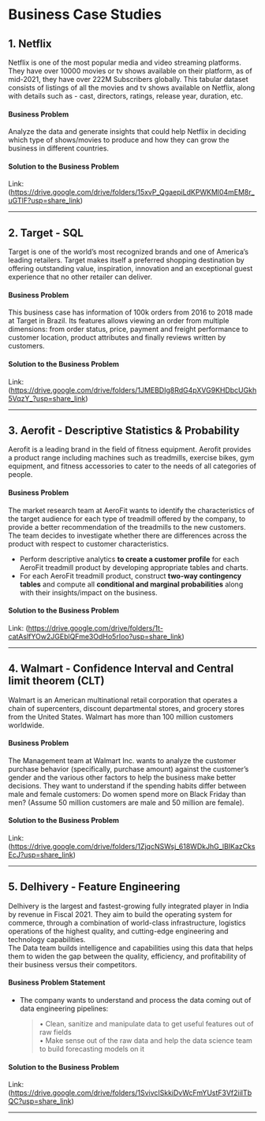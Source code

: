 # Business Case Studies

## 1.  Netflix

Netflix is one of the most popular media and video streaming platforms. They have over 10000 movies or tv shows available on their platform, as of mid-2021, they have over 222M Subscribers globally. This tabular dataset consists of listings of all the movies and tv shows available on Netflix, along with details such as - cast, directors, ratings, release year, duration, etc.

#### Business Problem

Analyze the data and generate insights that could help Netflix in deciding which type of shows/movies to produce and how they can grow the business in different countries. 

#### Solution to the Business Problem

Link: (https://drive.google.com/drive/folders/15xvP_QgaepiLdKPWKMl04mEM8r_uGTlF?usp=share_link) 

----------------------------------------------------------------------------------------------------------------------------------------------------------------
## 2.  Target - SQL

Target is one of the world’s most recognized brands and one of America’s leading retailers. Target makes itself a preferred shopping destination by offering outstanding value, inspiration, innovation and an exceptional guest experience that no other retailer can deliver.

#### Business Problem

This business case has information of 100k orders from 2016 to 2018 made at Target in Brazil. Its features allows viewing an order from multiple dimensions: from order status, price, payment and freight performance to customer location, product attributes and finally reviews written by customers.

#### Solution to the Business Problem

Link: (https://drive.google.com/drive/folders/1JMEBDIg8RdG4pXVG9KHDbcUGkh5VqzY_?usp=share_link)

----------------------------------------------------------------------------------------------------------------------------------------------------------------
## 3.  Aerofit - Descriptive Statistics & Probability

Aerofit is a leading brand in the field of fitness equipment. Aerofit provides a product range including machines such as treadmills, exercise bikes, gym equipment, and fitness accessories to cater to the needs of all categories of people.

#### Business Problem

The market research team at AeroFit wants to identify the characteristics of the target audience for each type of treadmill offered by the company, to provide a better recommendation of the treadmills to the new customers. The team decides to investigate whether there are differences across the product with respect to customer characteristics.

  - Perform descriptive analytics **to create a customer profile** for each AeroFit treadmill product by developing appropriate tables and charts.
  - For each AeroFit treadmill product, construct **two-way contingency tables** and compute all **conditional and marginal probabilities** along with their insights/impact on the business.

#### Solution to the Business Problem

Link: (https://drive.google.com/drive/folders/1t-catAslfYOw2JGEblQFme3OdHo5rIoo?usp=share_link)

----------------------------------------------------------------------------------------------------------------------------------------------------------------
## 4. Walmart - Confidence Interval and Central limit theorem (CLT)

Walmart is an American multinational retail corporation that operates a chain of supercenters, discount departmental stores, and grocery stores from the United States. Walmart has more than 100 million customers worldwide.

#### Business Problem

The Management team at Walmart Inc. wants to analyze the customer purchase behavior (specifically, purchase amount) against the customer’s gender and the various other factors to help the business make better decisions. They want to understand if the spending habits differ between male and female customers: Do women spend more on Black Friday than men? (Assume 50 million customers are male and 50 million are female).

#### Solution to the Business Problem

Link: (https://drive.google.com/drive/folders/1ZjqcNSWsj_618WDkJhG_lBIKazCksEcJ?usp=share_link)

----------------------------------------------------------------------------------------------------------------------------------------------------------------
## 5. Delhivery - Feature Engineering 

Delhivery is the largest and fastest-growing fully integrated player in India by revenue in Fiscal 2021. They aim to build the operating system for commerce, through a combination of world-class infrastructure, logistics operations of the highest quality, and cutting-edge engineering and technology capabilities.  
The Data team builds intelligence and capabilities using this data that helps them to widen the gap between the quality, efficiency, and profitability of their business versus their competitors.

#### Business Problem Statement

- The company wants to understand and process the data coming out of data engineering pipelines:
  >• Clean, sanitize and manipulate data to get useful features out of raw fields  
  >• Make sense out of the raw data and help the data science team to build forecasting models on it
  
#### Solution to the Business Problem

Link: (https://drive.google.com/drive/folders/1SvivcISkkiDvWcFmYUstF3Vf2iiITbQC?usp=share_link)  

----------------------------------------------------------------------------------------------------------------------------------------------------------------
